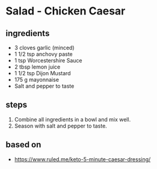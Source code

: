 # Salad - Chicken Caesar

## ingredients

- 3 cloves garlic (minced)
- 1 1/2 tsp anchovy paste
- 1 tsp Worcestershire Sauce
- 2 tbsp lemon juice
- 1 1/2 tsp Dijon Mustard
- 175 g mayonnaise
- Salt and pepper to taste

## steps

1. Combine all ingredients in a bowl and mix well.
2. Season with salt and pepper to taste.

## based on

- https://www.ruled.me/keto-5-minute-caesar-dressing/
